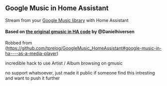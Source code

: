 ## Google Music in Home Assistant
Stream from your [Google Music library](https://play.google.com/music/listen#/home) with Home Assistant

#### Based on [the original gmusic in HA code](https://github.com/Danielhiversen/home-assistant_config/blob/master/custom_components/switch/gmusic.py) by @Danielhiversen

Robbed from (https://github.com/tprelog/GoogleMusic_HomeAssistant#google-music-in-ha----as-a-media-player)

incredible hack to use Artist / Album browsing on gmusic

no support whatsoever, just made it public if someone find this intresting and want to push it further
